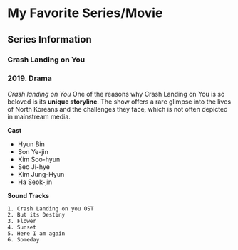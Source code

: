 # My Favorite Series/Movie 

## Series Information

### Crash Landing on You
### 2019. Drama

*Crash landing on You* One of the reasons why Crash Landing on You is so beloved is its **unique storyline**. The show offers a rare glimpse into the lives of North Koreans and the challenges they face, which is not often depicted in mainstream media.

**Cast**
- Hyun Bin
- Son Ye-jin
- Kim Soo-hyun
- Seo Ji-hye
- Kim Jung-Hyun
- Ha Seok-jin

**Sound Tracks**
```
1. Crash Landing on you OST
2. But its Destiny
3. Flower
4. Sunset
5. Here I am again
6. Someday
```


